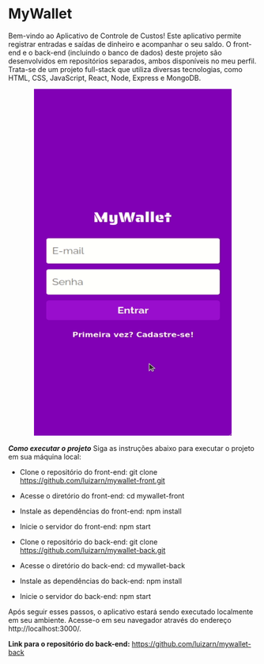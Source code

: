 # MyWallet
Bem-vindo ao Aplicativo de Controle de Custos! Este aplicativo permite registrar entradas e saídas de dinheiro e acompanhar o seu saldo. O front-end e o back-end (incluindo o banco de dados) deste projeto são desenvolvidos em repositórios separados, ambos disponíveis no meu perfil. Trata-se de um projeto full-stack que utiliza diversas tecnologias, como HTML, CSS, JavaScript, React, Node, Express e MongoDB.

<p align="center">
  <img width="400" height="700" src="src/assets/mywallet.gif">
</p>

***Como executar o projeto***
Siga as instruções abaixo para executar o projeto em sua máquina local:

- Clone o repositório do front-end: git clone https://github.com/luizarn/mywallet-front.git

- Acesse o diretório do front-end: cd mywallet-front

- Instale as dependências do front-end: npm install

- Inicie o servidor do front-end: npm start

- Clone o repositório do back-end: git clone https://github.com/luizarn/mywallet-back.git

- Acesse o diretório do back-end: cd mywallet-back

- Instale as dependências do back-end: npm install

- Inicie o servidor do back-end: npm start

Após seguir esses passos, o aplicativo estará sendo executado localmente em seu ambiente. Acesse-o em seu navegador através do endereço http://localhost:3000/.

**Link para o repositório do back-end:** https://github.com/luizarn/mywallet-back
